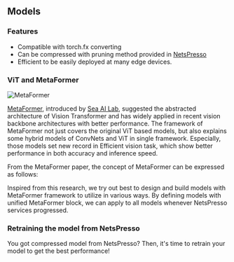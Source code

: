 
## Models

### Features

- Compatible with torch.fx converting
- Can be compressed with pruning method provided in [NetsPresso](https://netspresso.ai)
- Efficient to be easily deployed at many edge devices.

### ViT and MetaFormer

![MetaFormer](https://user-images.githubusercontent.com/49296856/177275244-13412754-3d49-43ef-a8bd-17c0874c02c1.png)

[MetaFormer](https://arxiv.org/abs/2210.13452), introduced by [Sea AI Lab](https://sail.sea.com/), suggested the abstracted architecture of Vision Transformer and has widely applied in recent vision backbone architectures with better performance. The framework of MetaFormer not just covers the original ViT based models, but also explains some hybrid models of ConvNets and ViT in single framework. Especially, those models set new record in Efficient vision task, which show better performance in both accuracy and inference speed.  

From the MetaFormer paper, the concept of MetaFormer can be expressed as follows:



Inspired from this research, we try out best to design and build models with MetaFormer framework to utilize in various ways. By defining models with unified MetaFormer block, we can apply to all models whenever NetsPresso services progressed.

### Retraining the model from NetsPresso

You got compressed model from NetsPresso? Then, it's time to retrain your model to get the best performance!